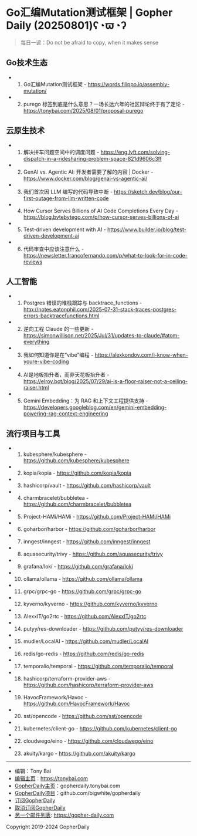 # Go汇编Mutation测试框架 | Gopher Daily (20250801)ʕ◔ϖ◔ʔ

>每日一谚：Do not be afraid to copy, when it makes sense

## Go技术生态


- 1. Go汇编Mutation测试框架 - https://words.filippo.io/assembly-mutation/

- 2. purego 标签到底是什么意思？一场长达六年的社区辩论终于有了定论 - https://tonybai.com/2025/08/01/proposal-purego


## 云原生技术


- 1. 解决拼车问题空间中的调度问题 - https://eng.lyft.com/solving-dispatch-in-a-ridesharing-problem-space-821d9606c3ff

- 2. GenAI vs. Agentic AI: 开发者需要了解的内容 | Docker - https://www.docker.com/blog/genai-vs-agentic-ai/

- 3. 我们首次因 LLM 编写的代码导致中断 - https://sketch.dev/blog/our-first-outage-from-llm-written-code

- 4. How Cursor Serves Billions of AI Code Completions Every Day - https://blog.bytebytego.com/p/how-cursor-serves-billions-of-ai

- 5. Test-driven development with AI - https://www.builder.io/blog/test-driven-development-ai

- 6. 代码审查中应该注意什么 - https://newsletter.francofernando.com/p/what-to-look-for-in-code-reviews


## 人工智能


- 1. Postgres 错误的堆栈跟踪与 backtrace_functions - http://notes.eatonphil.com/2025-07-31-stack-traces-postgres-errors-backtracefunctions.html

- 2. 逆向工程 Claude 的一些更新 - https://simonwillison.net/2025/Jul/31/updates-to-claude/#atom-everything

- 3. 我如何知道你是在“vibe”编程 - https://alexkondov.com/i-know-when-youre-vibe-coding

- 4. AI是地板抬升者，而非天花板抬升者 - https://elroy.bot/blog/2025/07/29/ai-is-a-floor-raiser-not-a-ceiling-raiser.html

- 5. Gemini Embedding：为 RAG 和上下文工程提供支持 - https://developers.googleblog.com/en/gemini-embedding-powering-rag-context-engineering


## 流行项目与工具


- 1. kubesphere/kubesphere - https://github.com/kubesphere/kubesphere

- 2. kopia/kopia - https://github.com/kopia/kopia

- 3. hashicorp/vault - https://github.com/hashicorp/vault

- 4. charmbracelet/bubbletea - https://github.com/charmbracelet/bubbletea

- 5. Project-HAMi/HAMi - https://github.com/Project-HAMi/HAMi

- 6. goharbor/harbor - https://github.com/goharbor/harbor

- 7. inngest/inngest - https://github.com/inngest/inngest

- 8. aquasecurity/trivy - https://github.com/aquasecurity/trivy

- 9. grafana/loki - https://github.com/grafana/loki

- 10. ollama/ollama - https://github.com/ollama/ollama

- 11. grpc/grpc-go - https://github.com/grpc/grpc-go

- 12. kyverno/kyverno - https://github.com/kyverno/kyverno

- 13. AlexxIT/go2rtc - https://github.com/AlexxIT/go2rtc

- 14. putyy/res-downloader - https://github.com/putyy/res-downloader

- 15. mudler/LocalAI - https://github.com/mudler/LocalAI

- 16. redis/go-redis - https://github.com/redis/go-redis

- 17. temporalio/temporal - https://github.com/temporalio/temporal

- 18. hashicorp/terraform-provider-aws - https://github.com/hashicorp/terraform-provider-aws

- 19. HavocFramework/Havoc - https://github.com/HavocFramework/Havoc

- 20. sst/opencode - https://github.com/sst/opencode

- 21. kubernetes/client-go - https://github.com/kubernetes/client-go

- 22. cloudwego/eino - https://github.com/cloudwego/eino

- 23. akuity/kargo - https://github.com/akuity/kargo


----

- 编辑：Tony Bai
- [编辑主页](https://tonybai.com)：https://tonybai.com
- [GopherDaily主页](https://gopherdaily.tonybai.com)：gopherdaily.tonybai.com
- [GopherDaily项目](https://github.com/bigwhite/gopherdaily)：github.com/bigwhite/gopherdaily
- [订阅GopherDaily](https://gopherdaily.tonybai.com/subscribe)
- [取消订阅GopherDaily](https://gopherdaily.tonybai.com/unsubscribe)
- [另一个邮件列表](https://gopher-daily.com): https://gopher-daily.com

Copyright 2019-2024 GopherDaily
